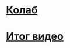 # [Колаб](https://colab.research.google.com/drive/1JTmx0GxPxmXMeiF4NxfzT5Fosr7xVzI3?usp=sharing)
# [Итог видео](https://drive.google.com/file/d/1yc6FCwMrg7brcIPjrLNjObb5NCONHKp-/view?usp=sharing)

